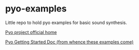 # pyo-examples
Little repo to hold pyo examples for basic sound synthesis.

[Pyo project official home](http://ajaxsoundstudio.com/software/pyo/)

[Pyo Getting Started Doc (from whence these examples come)](http://ajaxsoundstudio.com/pyodoc/gettingstarted.html)
